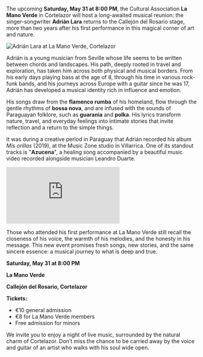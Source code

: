 ﻿The upcoming **Saturday, May 31 at 8:00 PM**, the Cultural Association **La Mano Verde** in Cortelazor will host a long-awaited musical reunion: the singer-songwriter **Adrián Lara** returns to the Callejón del Rosario stage, more than two years after his first performance in this magical corner of art and nature.

![Adrián Lara at La Mano Verde, Cortelazor](/images/blog/2025-05-18-concierto-adrian-lara-la-mano-verde/adrian-lara-01.jpg)

Adrián is a young musician from Seville whose life seems to be written between chords and landscapes. His path, deeply rooted in travel and exploration, has taken him across both physical and musical borders. From his early days playing bass at the age of 8, through his time in various rock-funk bands, and his journeys across Europe with a guitar since he was 17, Adrián has developed a musical identity rich in influence and emotion.

His songs draw from the **flamenco rumba** of his homeland, flow through the gentle rhythms of **bossa nova**, and are infused with the sounds of Paraguayan folklore, such as **guarania** and **polka**. His lyrics transform nature, travel, and everyday feelings into intimate stories that invite reflection and a return to the simple things.

It was during a creative period in Paraguay that Adrián recorded his album *Mis orillas* (2019), at the Music Zone studio in Villarrica. One of its standout tracks is "**Azucena**", a healing song accompanied by a beautiful music video recorded alongside musician Leandro Duarte.

<div class="ratio ratio-16x9">
    <iframe 
        src="https://www.youtube-nocookie.com/embed/CYDlhIe6Hns?si=-7Zx0-VXflTlkhj1" 
        title="YouTube video player" 
        frameborder="0" 
        allow="accelerometer; autoplay; clipboard-write; encrypted-media; gyroscope; picture-in-picture; web-share" 
        referrerpolicy="strict-origin-when-cross-origin" 
        allowfullscreen>
    </iframe>
</div>


Those who attended his first performance at La Mano Verde still recall the closeness of his voice, the warmth of his melodies, and the honesty in his message. This new event promises fresh songs, new stories, and the same sincere essence: a musical journey to what is deep and true.

**Saturday, May 31 at 8:00 PM**

**La Mano Verde**

**Callejón del Rosario, Cortelazor**

**Tickets:**

* €10 general admission
* €8 for La Mano Verde members
* Free admission for minors

We invite you to enjoy a night of live music, surrounded by the natural charm of Cortelazor. Don’t miss the chance to be carried away by the voice and guitar of an artist who walks with his soul wide open.